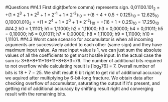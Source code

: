 #Questions
##4.1 
First digit(before comma) represents sign.
0,01100.101<sub>2</sub> = +(1 * 2<sup>3</sup> + 1 * 2<sup>2</sup> + 1 * 2<sup>-1</sup> + 1 * 2<sup>-3</sup>)<sub>10</sub> = +(8 + 4 + 0.5 + 0.125)<sub>10</sub> = 12.625<sub>10</sub>
0,10001.010<sub>2</sub> = +(1 * 2<sup>4</sup> + 1 * 2<sup>0</sup> + 1 * 2<sup>-2</sup>)<sub>10</sub> = +(16 + 1 + 0.25)<sub>10</sub> = 17.250<sub>10</sub>
##4.2 
h0 = 1,11101; h1 = 1,11000; h2 = 1,11000; h3 = 0,00000; h4 = 0,01011; h5 = 0,10000; h6 = 0,01011; h7 = 0,00000; h8 = 1,11000; h9 = 1,11000; h10 = 1,11101.
##4.3
Worst case scenario for accumulator is when all incoming arguments are successively added to each other (same sign) and they have maximum input value. As max input value is 1, we can just sum the absolute values of all the coefficients to get most hostile input. In the actual case the sum is: 3+8+8+11+16+11+8+8+3=76. The number of additional bits required to not overflow while calculating result is [log<sub>2</sub>76] = 7. Overall number of bits is 18 + 7 = 25. We shift result 6 bit right to get rid of additional accuracy we aquired after multiplying by 6-bit-long fracture. We obtain data after checking overflow of accumulator, saturating the output if it's present, and getting rid of additional accuracy by shifting result right and converging result with the remaining bits.